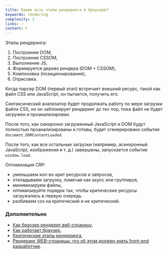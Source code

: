 ```yaml
---
title: Какие есть этапы рендеринга в браузере?
keywords: rendering
complexity: 2
links: ✅
content: ❗
---
```


Этапы рендеринга: 
1. Построение DOM, 
2. Построение CSSOM, 
3. Выполнение JS,
4. Формируется дерево рендера (DOM + CSSOM), 
5. Компоновка (позиционирование), 
6. Отрисовка.


Когда парсер DOM (первый этап) встречает внешний ресурс, такой как файл CSS или JavaScript, он пытается, получить его. 

Синтаксический анализатор будет продолжать работу по мере загрузки файла CSS, но он заблокирует рендеринг до тех пор, пока файл не будет загружен и проанализирован.

После того, как синхронно загруженный JavaScript и DOM будут полностью проанализированы и готовы, будет сгенерировано событие `document.DOMContentLoaded`.

После того, как все остальные загрузки (например, асинхронный JavaScript, изображения и т. д.) завершены, запускается событие `window.load`.

Оптимизация CRP: 
- уменьшаем кол-во крит ресурсов и запросов, 
- откладываем загрузку, помечая как async или группируя,
- минимизируем файлы, 
- оптимизируйте порядок так, чтобы критические ресурсы загружались в первую очередь. 
- разбиваем css на критический и не критический.

### Дополнительно
- [Как браузер рендерит веб-страницу](https://webdevblog.ru/kak-brauzer-renderit-veb-stranicu/),
- [Как работает браузер](https://www.html5rocks.com/ru/tutorials/internals/howbrowserswork/),
- [Критические этапы рендеринга](https://developer.mozilla.org/ru/docs/Web/Performance/Critical_rendering_path),
- [Рендеринг WEB-страницы: что об этом должен знать front-end разработчик](https://habr.com/ru/post/224187/).